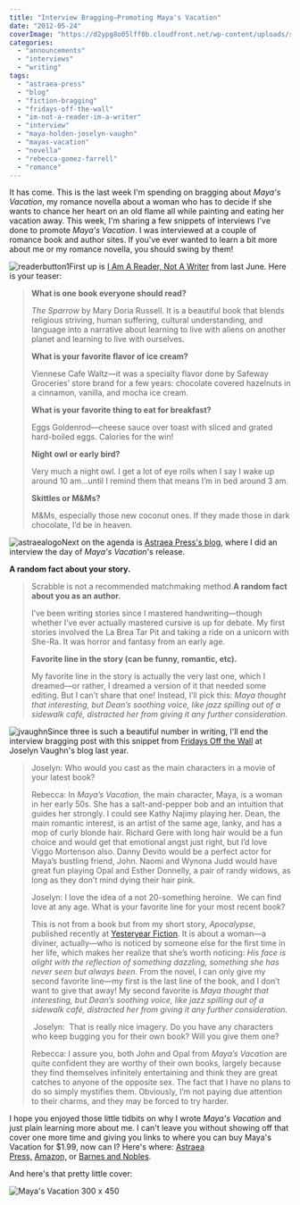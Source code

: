 ```yaml
---
title: "Interview Bragging—Promoting Maya's Vacation"
date: "2012-05-24"
coverImage: "https://d2ypg8o05lff0b.cloudfront.net/wp-content/uploads/sites/3/2012/05/Mayas-Vacation-300-x-450.jpg"
categories:
  - "announcements"
  - "interviews"
  - "writing"
tags:
  - "astraea-press"
  - "blog"
  - "fiction-bragging"
  - "fridays-off-the-wall"
  - "im-not-a-reader-im-a-writer"
  - "interview"
  - "maya-holden-joselyn-vaughn"
  - "mayas-vacation"
  - "novella"
  - "rebecca-gomez-farrell"
  - "romance"
---
```


It has come. This is the last week I'm spending on bragging about _Maya's Vacation_, my romance novella about a woman who has to decide if she wants to chance her heart on an old flame all while painting and eating her vacation away. This week, I'm sharing a few snippets of interviews I've done to promote _Maya's Vacation_. I was interviewed at a couple of romance book and author sites. If you've ever wanted to learn a bit more about me or my romance novella, you should swing by them!

![readerbutton1](https://d2ypg8o05lff0b.cloudfront.net/wp-content/uploads/sites/3/2012/05/readerbutton1.jpg)First up is [I Am A Reader, Not A Writer](http://iamareadernotawriter.blogspot.com/2011/06/author-interview-novella-giveaway-mayas.html "I Am A Reader, Not A Writer") from last June. Here is your teaser:

> **What is one book everyone should read?** 
>
> _The Sparrow_ by Mary Doria Russell. It is a beautiful book that blends religious striving, human suffering, cultural understanding, and language into a narrative about learning to live with aliens on another planet and learning to live with ourselves.
>
> **What is your favorite flavor of ice cream?** 
>
> Viennese Cafe Waltz—it was a specialty flavor done by Safeway Groceries’ store brand for a few years: chocolate covered hazelnuts in a cinnamon, vanilla, and mocha ice cream.
>
> **What is your favorite thing to eat for breakfast?** 
>
> Eggs Goldenrod—cheese sauce over toast with sliced and grated hard-boiled eggs. Calories for the win!
>
> **Night owl or early bird?** 
>
> Very much a night owl. I get a lot of eye rolls when I say I wake up around 10 am...until I remind them that means I’m in bed around 3 am.
>
> **Skittles or M&Ms?**
>
> M&Ms, especially those new coconut ones. If they made those in dark chocolate, I’d be in heaven.

![astraealogo](https://d2ypg8o05lff0b.cloudfront.net/wp-content/uploads/sites/3/2012/05/astraealogo.jpg)Next on the agenda is [Astraea Press's blog](http://astraeapress.blogspot.com/2011/03/tremendous-thursday-new-release-mayas.html "Rebecca Gomez Farrell interview"), where I did an interview the day of _Maya's Vacation_'s release.

**A random fact about your story.**

> Scrabble is not a recommended matchmaking method.**A random fact about you as an author.** 
>
> I’ve been writing stories since I mastered handwriting—though whether I’ve ever actually mastered cursive is up for debate. My first stories involved the La Brea Tar Pit and taking a ride on a unicorn with She-Ra. It was horror and fantasy from an early age.
>
> **Favorite line in the story (can be funny, romantic, etc).**  
>
> My favorite line in the story is actually the very last one, which I dreamed—or rather, I dreamed a version of it that needed some editing. But I can’t share that one! Instead, I’ll pick this: _Maya thought that interesting, but Dean’s soothing voice, like jazz spilling out of a sidewalk café, distracted her from giving it any further consideration._

![jvaughn](https://d2ypg8o05lff0b.cloudfront.net/wp-content/uploads/sites/3/2012/05/jvaughn.jpeg)Since three is such a beautiful number in writing, I'll end the interview bragging post with this snippet from [Fridays Off the Wall](http://joselynvaughn.blogspot.com/search/label/Rebecca%20Gomez%20Farrell "Fridays Off the Wall") at Joselyn Vaughn's blog last year.

> Joselyn: Who would you cast as the main characters in a movie of your latest book?
>
> Rebecca: In _Maya’s Vacation,_ the main character, Maya, is a woman in her early 50s. She has a salt-and-pepper bob and an intuition that guides her strongly. I could see Kathy Najimy playing her. Dean, the main romantic interest, is an artist of the same age, lanky, and has a mop of curly blonde hair. Richard Gere with long hair would be a fun choice and would get that emotional angst just right, but I’d love Viggo Mortenson also. Danny Devito would be a perfect actor for Maya’s bustling friend, John. Naomi and Wynona Judd would have great fun playing Opal and Esther Donnelly, a pair of randy widows, as long as they don’t mind dying their hair pink.
>
> Joselyn: I love the idea of a not 20-something heroine.  We can find love at any age. What is your favorite line for your most recent book?
>
> This is not from a book but from my short story, _Apocalypse_, published recently at [Yesteryear Fiction](http://www.yesteryearfiction.com/2011/03/31211.html). It is about a woman—a diviner, actually—who is noticed by someone else for the first time in her life, which makes her realize that she’s worth noticing: _His face is alight with the reflection of something dazzling, something she has never seen but always been._ From the novel, I can only give my second favorite line—my first is the last line of the book, and I don’t want to give that away! My second favorite is _Maya thought that interesting, but Dean’s soothing voice, like jazz spilling out of a sidewalk café, distracted her from giving it any further consideration._
>
>  Joselyn:  That is really nice imagery. Do you have any characters who keep bugging you for their own book? Will you give them one?
>
> Rebecca: I assure you, both John and Opal from _Maya’s Vacation_ are quite confident they are worthy of their own books, largely because they find themselves infinitely entertaining and think they are great catches to anyone of the opposite sex. The fact that I have no plans to do so simply mystifies them. Obviously, I’m not paying due attention to their charms, and they may be forced to try harder.

I hope you enjoyed those little tidbits on why I wrote _Maya's Vacation_ and just plain learning more about me. I can't leave you without showing off that cover one more time and giving you links to where you can buy Maya's Vacation for $1.99, now can I? Here's where: [Astraea Press,](http://www.astraeapress.com/#ecwid:category=662245&mode=product&product=3028832) [Amazon,](http://www.amazon.com/Mayas-Vacation-ebook/dp/B004UB1REI/ref=sr_1_1?ie=UTF8&qid=1302887098&sr=8-1http://www.astraeapress.com/) or [Barnes and Nobles](http://productsearch.barnesandnoble.com/search/results.aspx?store=EBOOK&WRD=maya%27s+vacation&box=maya%27s%20vacation&pos=-1&ugrp=2).

And here's that pretty little cover:

![Maya's Vacation 300 x 450](https://d2ypg8o05lff0b.cloudfront.net/wp-content/uploads/sites/3/2012/05/Mayas-Vacation-300-x-450.jpg)
